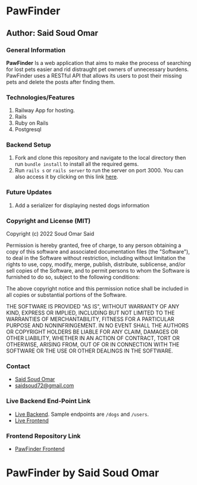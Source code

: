 # PawFinder
## Author: Said Soud Omar
### General Information
**PawFinder** Is a web application that aims to make the process of searching for lost pets easier and rid distraught pet owners of unnecessary burdens. PawFinder uses a RESTful API that allows its users to post their missing pets and delete the posts after finding them.
### Technologies/Features 
1. Railway App for hosting.
2. Rails
3. Ruby on Rails
4. Postgresql
### Backend Setup
1. Fork and clone this repository and navigate to the local directory then run `bundle install` to install all the required gems.
2. Run `rails s` or `rails server` to run the server on port 3000. You can also access it by clicking on this link [here](http://localhost:3000).

### Future Updates
1. Add a serializer for displaying nested dogs information

### Copyright and License (MIT)
Copyright (c) 2022 Soud Omar Said

Permission is hereby granted, free of charge, to any person obtaining
a copy of this software and associated documentation files (the
"Software"), to deal in the Software without restriction, including
without limitation the rights to use, copy, modify, merge, publish,
distribute, sublicense, and/or sell copies of the Software, and to
permit persons to whom the Software is furnished to do so, subject to
the following conditions:

The above copyright notice and this permission notice shall be
included in all copies or substantial portions of the Software.

THE SOFTWARE IS PROVIDED "AS IS", WITHOUT WARRANTY OF ANY KIND,
EXPRESS OR IMPLIED, INCLUDING BUT NOT LIMITED TO THE WARRANTIES OF
MERCHANTABILITY, FITNESS FOR A PARTICULAR PURPOSE AND
NONINFRINGEMENT. IN NO EVENT SHALL THE AUTHORS OR COPYRIGHT HOLDERS BE
LIABLE FOR ANY CLAIM, DAMAGES OR OTHER LIABILITY, WHETHER IN AN ACTION
OF CONTRACT, TORT OR OTHERWISE, ARISING FROM, OUT OF OR IN CONNECTION
WITH THE SOFTWARE OR THE USE OR OTHER DEALINGS IN THE SOFTWARE.

### Contact
- [Said Soud Omar](https://github.com/saidsoud72)
- saidsoud72@gmail.com

### Live Backend End-Point Link
- [Live Backend](https://paw-finder-production.up.railway.app/). Sample endpoints are `/dogs` and `/users`.
- [Live Frontend](https://pawfinder-web.netlify.app/)

### Frontend Repository Link
- [PawFinder Frontend](https://github.com/saidsoud72/phase-4-projects-pawfinder-frontend)

# PawFinder by Said Soud Omar 